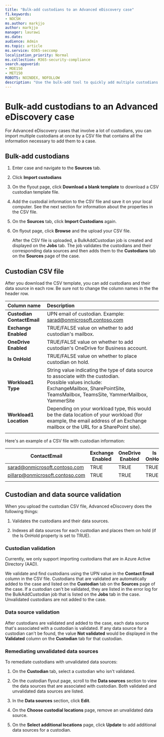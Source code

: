 ```yaml
---
title: "Bulk-add custodians to an Advanced eDiscovery case"
f1.keywords:
- NOCSH
ms.author: markjjo
author: markjjo
manager: laurawi
ms.date: 
audience: Admin
ms.topic: article
ms.service: O365-seccomp
localization_priority: Normal
ms.collection: M365-security-compliance 
search.appverid: 
- MOE150
- MET150
ROBOTS: NOINDEX, NOFOLLOW 
description: "Use the bulk-add tool to quickly add multiple custodians and their associated data sources to a case in Advanced eDiscovery."
---
```


# Bulk-add custodians to an Advanced eDiscovery case

For Advanced eDiscovery cases that involve a lot of custodians, you can import multiple custodians at once by a CSV file that contains all the information necessary to add them to a case.

## Bulk-add custodians

1. Enter case and navigate to the **Sources** tab.

2. Click **Import custodians**

3. On the flyout page, click **Download a blank template** to download a CSV custodian template file.

4. Add the custodial information to the CSV file and save it on your local computer. See the next section for information about the properties in the CSV file.

5. On the **Sources** tab, click **Import Custodians** again.

6. On flyout page, click **Browse** and the upload your CSV file.

   After the CSV file is uploaded, a BulkAddCustodian job is created and displayed on the **Jobs** tab. The job validates the custodians and their corresponding data sources and then adds them to the **Custodians** tab on the **Sources** page of the case.

## Custodian CSV file

After you download the CSV template, you can add custodians and their data source in each row. Be sure not to change the column names in the the header row.

| Column name|Description|
|:------- |:------------------------------------------------------------|
|**Custodian ContactEmail**     | UPN email of custodian. Example: sarad@onmicrosoft.contoso.com           |
|**Exchange Enabled** | TRUE/FALSE value on whether to add custodian's mailbox.      |
|**OneDrive Enabled** | TRUE/FALSE value on whether to add custodian's OneDrive for Business account. |
|**Is OnHold**        | TRUE/FALSE value on whether to place custodian on hold.       |
|**Workload1 Type**         | String value indicating the type of data source to associate with the custodian. <br />Possible values include: <br />ExchangeMailbox, SharePointSite, TeamsMailbox, TeamsSite, YammerMailbox, YammerSite |
|**Workload1 Location**     | Depending on your workload type, this would be the data location of your workload (for example, the email address of an Exchange mailbox or the URL for a SharePoint site). |
|||

Here's an example of a CSV file with custodian information:  

| ContactEmail      | Exchange Enabled | OneDrive Enabled | Is OnHold | Workload1 Type | Workload1 Location             |
| ----------------- | ---------------- | ---------------- | --------- | -------------- | ------------------------------ |
|sarad@onmicrosoft.contoso.com | TRUE             | TRUE             | TRUE      | SharePointSite | https://contoso.sharepoint.com |
|pillarp@onmicrosoft.contoso.com | TRUE             | TRUE             | TRUE      | |  |
||||||

## Custodian and data source validation

When you upload the custodian CSV file, Advanced eDiscovery does the following things:

1. Validates the custodians and their data sources. 

2. Indexes all data sources for each custodian and places them on hold (if the Is OnHold property is set to TRUE).

### Custodian validation

Currently, we only support importing custodians that are in Azure Active Directory (AAD).

We validate and find custodians using the UPN value in the **Contact Email** column in the CSV file. Custodians that are validated are automatically added to the case and listed on the **Custodian** tab on the **Sources** page of the case. If a custodian can't be validated, they are listed in the error log for the BulkAddCustodian job that is listed on the **Jobs** tab in the case. Unvalidated custodians are not added to the case.

### Data source validation

After custodians are validated and added to the case, each data source that's associated with a custodian is validated. If any data source for a custodian can't be found, the value **Not validated** would be displayed in the **Validated** column on the **Custodian** tab for that custodian.

### Remediating unvalidated data sources

To remediate custodians with unvalidated data sources: 

1. On the **Custodian** tab, select a custodian who isn't validated.

2. On the custodian flyout page, scroll to the **Data sources** section to view the data sources that are associated with custodian. Both validated and unvalidated data sources are listed.

3. In the **Data sources** section, click **Edit**.

4. On the **Choose custodial locations** page, remove an unvalidated data source.

5. On the **Select additional locations** page, click **Update** to add additional data sources for a custodian.
